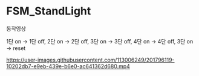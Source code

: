 # FSM_StandLight

동작영상

1단 on -> 1단 off,  2단 on -> 2단 off,  3단 on -> 3단 off,  4단 on -> 4단 off,  3단 on -> reset 


https://user-images.githubusercontent.com/113006249/201796119-10202db7-e9eb-439e-b6e0-ac641362d680.mp4

